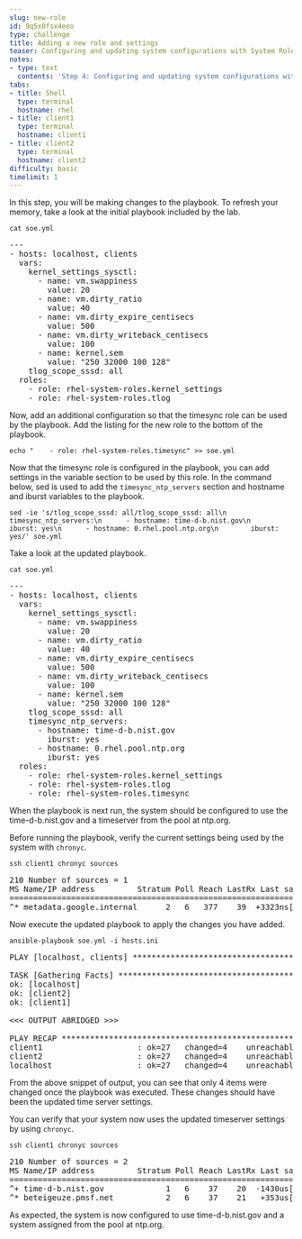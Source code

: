 ```yaml
---
slug: new-role
id: 9q5x0fsx4eeo
type: challenge
title: Adding a new role and settings
teaser: Configuring and updating system configurations with System Roles.
notes:
- type: text
  contents: 'Step 4: Configuring and updating system configurations with System Roles.'
tabs:
- title: Shell
  type: terminal
  hostname: rhel
- title: client1
  type: terminal
  hostname: client1
- title: client2
  type: terminal
  hostname: client2
difficulty: basic
timelimit: 1
---
```

In this step, you will be making changes to the playbook. To refresh your memory, take a look at the initial playbook included by the lab.

```
cat soe.yml
```
<pre>
---
- hosts: localhost, clients
  vars:
    kernel_settings_sysctl:
      - name: vm.swappiness
        value: 20
      - name: vm.dirty_ratio
        value: 40
      - name: vm.dirty_expire_centisecs
        value: 500
      - name: vm.dirty_writeback_centisecs
        value: 100
      - name: kernel.sem
        value: "250 32000 100 128"
    tlog_scope_sssd: all
  roles:
    - role: rhel-system-roles.kernel_settings
    - role: rhel-system-roles.tlog
</pre>

Now, add an additional configuration so that the timesync role can be used by the playbook. Add the listing for the new role to the bottom of the playbook.

```
echo "    - role: rhel-system-roles.timesync" >> soe.yml
```

Now that the timesync role is configured in the playbook, you can add settings in the variable section to be used by this role. In the command below, sed is used to add the `timesync_ntp_servers` section and hostname and iburst variables to the playbook.

```
sed -ie 's/tlog_scope_sssd: all/tlog_scope_sssd: all\n    timesync_ntp_servers:\n      - hostname: time-d-b.nist.gov\n        iburst: yes\n      - hostname: 0.rhel.pool.ntp.org\n        iburst: yes/' soe.yml
```

Take a look at the updated playbook.

```
cat soe.yml
```

<pre>
---
- hosts: localhost, clients
  vars:
    kernel_settings_sysctl:
      - name: vm.swappiness
        value: 20
      - name: vm.dirty_ratio
        value: 40
      - name: vm.dirty_expire_centisecs
        value: 500
      - name: vm.dirty_writeback_centisecs
        value: 100
      - name: kernel.sem
        value: "250 32000 100 128"
    tlog_scope_sssd: all
    timesync_ntp_servers:
      - hostname: time-d-b.nist.gov
        iburst: yes
      - hostname: 0.rhel.pool.ntp.org
        iburst: yes
  roles:
    - role: rhel-system-roles.kernel_settings
    - role: rhel-system-roles.tlog
    - role: rhel-system-roles.timesync
</pre>

When the playbook is next run, the system should be configured to use the time-d-b.nist.gov and a timeserver from the pool at ntp.org.

Before running the playbook, verify the current settings being used by the system with `chronyc`.

```
ssh client1 chronyc sources
```

<pre>
210 Number of sources = 1
MS Name/IP address         Stratum Poll Reach LastRx Last sample
===============================================================================
^* metadata.google.internal      2   6   377    39  +3323ns[+7463ns] +/-  311us
</pre>

Now execute the updated playbook to apply the changes you have added.

```
ansible-playbook soe.yml -i hosts.ini
```

<pre>
PLAY [localhost, clients] **********************************************************************************************************************

TASK [Gathering Facts] *************************************************************************************************************************
ok: [localhost]
ok: [client2]
ok: [client1]

<<< OUTPUT ABRIDGED >>>

PLAY RECAP *************************************************************************************************************************************
client1                    : ok=27   changed=4    unreachable=0    failed=0    skipped=24   rescued=0    ignored=6
client2                    : ok=27   changed=4    unreachable=0    failed=0    skipped=24   rescued=0    ignored=6
localhost                  : ok=27   changed=4    unreachable=0    failed=0    skipped=24   rescued=0    ignored=6
</pre>
From the above snippet of output, you can see that only 4 items were changed once the playbook was executed. These changes should have been the updated time server settings.

You can verify that your system now uses the updated timeserver settings by using `chronyc`.

```
ssh client1 chronyc sources
```

<pre>
210 Number of sources = 2
MS Name/IP address         Stratum Poll Reach LastRx Last sample
===============================================================================
^+ time-d-b.nist.gov             1   6    37    20  -1430us[-1430us] +/-   67ms
^* beteigeuze.pmsf.net           2   6    37    21   +353us[ +483us] +/-   40ms
</pre>

As expected, the system is now configured to use time-d-b.nist.gov and a system assigned from the pool at ntp.org.